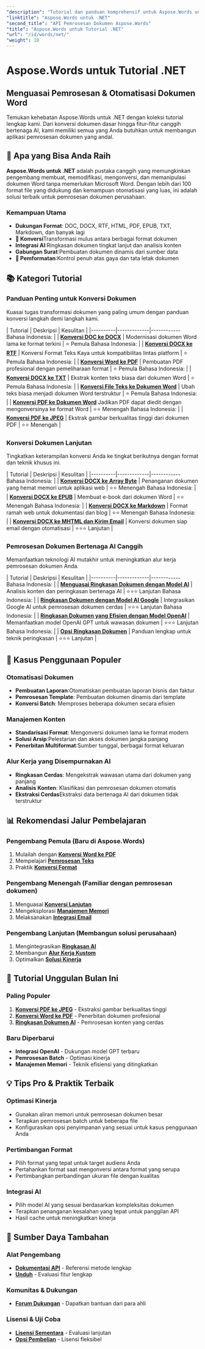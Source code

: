```yaml
---
"description": "Tutorial dan panduan komprehensif untuk Aspose.Words untuk .NET. Kuasai pemrosesan, konversi, otomatisasi, dan fitur-fitur berbasis AI dalam dokumen Word dengan contoh langkah demi langkah."
"linktitle": "Aspose.Words untuk .NET"
"second_title": "API Pemrosesan Dokumen Aspose.Words"
"title": "Aspose.Words untuk Tutorial .NET"
"url": "/id/words/net/"
"weight": 10
---
```


# Aspose.Words untuk Tutorial .NET

## Menguasai Pemrosesan & Otomatisasi Dokumen Word
Temukan kehebatan Aspose.Words untuk .NET dengan koleksi tutorial lengkap kami. Dari konversi dokumen dasar hingga fitur-fitur canggih bertenaga AI, kami memiliki semua yang Anda butuhkan untuk membangun aplikasi pemrosesan dokumen yang andal.

## 🚀 Apa yang Bisa Anda Raih

**Aspose.Words untuk .NET** adalah pustaka canggih yang memungkinkan pengembang membuat, memodifikasi, mengonversi, dan memanipulasi dokumen Word tanpa memerlukan Microsoft Word. Dengan lebih dari 100 format file yang didukung dan kemampuan otomatisasi yang luas, ini adalah solusi terbaik untuk pemrosesan dokumen perusahaan.

### Kemampuan Utama
- **Dukungan Format**: DOC, DOCX, RTF, HTML, PDF, EPUB, TXT, Markdown, dan banyak lagi
- **🔄 Konversi**Transformasi mulus antara berbagai format dokumen
- **Integrasi AI**:Ringkasan dokumen tingkat lanjut dan analisis konten
- **Gabungan Surat**:Pembuatan dokumen dinamis dari sumber data
- **🎨 Pemformatan**:Kontrol penuh atas gaya dan tata letak dokumen

## 📚 Kategori Tutorial

### Panduan Penting untuk Konversi Dokumen
Kuasai tugas transformasi dokumen yang paling umum dengan panduan konversi langkah demi langkah kami.

| Tutorial | Deskripsi | Kesulitan |
|----------|-------------|------------Bahasa Indonesia: |
| **[Konversi DOC ke DOCX](./essential-guide-document-conversions/convert-doc-to-docx/)** | Modernisasi dokumen Word lama ke format terkini | ⭐ Pemula Bahasa Indonesia: |
| **[Konversi DOCX ke RTF](./essential-guide-document-conversions/convert-docx-to-rtf/)** | Konversi Format Teks Kaya untuk kompatibilitas lintas platform | ⭐ Pemula Bahasa Indonesia: |
| **[Konversi Word ke PDF](./essential-guide-document-conversions/convert-word-to-pdf/)** | Pembuatan PDF profesional dengan pemeliharaan format | ⭐ Pemula Bahasa Indonesia: |
| **[Konversi DOCX ke TXT](./essential-guide-document-conversions/convert-docx-to-txt/)** | Ekstrak konten teks biasa dari dokumen Word | ⭐ Pemula Bahasa Indonesia: |
| **[Konversi File Teks ke Dokumen Word](./essential-guide-document-conversions/convert-text-files-to-word-documents/)** | Ubah teks biasa menjadi dokumen Word terstruktur | ⭐ Pemula Bahasa Indonesia: |
| **[Konversi PDF ke Dokumen Word](./essential-guide-document-conversions/convert-pdf-to-word/)** Jadikan PDF dapat diedit dengan mengonversinya ke format Word | ⭐⭐ Menengah Bahasa Indonesia: |
| **[Konversi PDF ke JPEG](./essential-guide-document-conversions/convert-pdf-to-jpeg/)** | Ekstrak gambar berkualitas tinggi dari dokumen PDF | ⭐⭐ Menengah |

### Konversi Dokumen Lanjutan
Tingkatkan keterampilan konversi Anda ke tingkat berikutnya dengan format dan teknik khusus ini.

| Tutorial | Deskripsi | Kesulitan |
|----------|-------------|------------Bahasa Indonesia: |
| **[Konversi DOCX ke Array Byte](./essential-guide-document-conversions/convert-docx-to-byte-arrays/)** | Penanganan dokumen yang hemat memori untuk aplikasi web | ⭐⭐ Menengah Bahasa Indonesia: |
| **[Konversi DOCX ke EPUB](./essential-guide-document-conversions/convert-docx-to-epub/)** | Membuat e-book dari dokumen Word | ⭐⭐ Menengah Bahasa Indonesia: |
| **[Konversi DOCX ke Markdown](./essential-guide-document-conversions/convert-docx-to-markdown/)** | Format ramah web untuk dokumentasi dan blog | ⭐⭐ Menengah Bahasa Indonesia: |
| **[Konversi DOCX ke MHTML dan Kirim Email](./essential-guide-document-conversions/convert-docx-to-mhtml-send-email/)** | Konversi dokumen siap email dengan otomatisasi | ⭐⭐⭐ Lanjutan |

### Pemrosesan Dokumen Bertenaga AI Canggih
Memanfaatkan teknologi AI mutakhir untuk meningkatkan alur kerja pemrosesan dokumen Anda.

| Tutorial | Deskripsi | Kesulitan |
|----------|-------------|------------Bahasa Indonesia: |
| **[Menguasai Ringkasan Dokumen dengan Model AI](./advanced-ai-document-processing/mastering-document-summarization-ai-model/)** | Analisis konten dan peringkasan bertenaga AI | ⭐⭐⭐ Lanjutan Bahasa Indonesia: |
| **[Ringkasan Dokumen dengan Model AI Google](./advanced-ai-document-processing/mastering-document-summarization-google-ai-model/)** | Integrasikan Google AI untuk pemrosesan dokumen cerdas | ⭐⭐⭐ Lanjutan Bahasa Indonesia: |
| **[Ringkasan Dokumen yang Efisien dengan Model OpenAI](./advanced-ai-document-processing/efficient-document-summarization-openai-model/)** | Memanfaatkan model OpenAI GPT untuk wawasan dokumen | ⭐⭐⭐ Lanjutan Bahasa Indonesia: |
| **[Opsi Ringkasan Dokumen](./advanced-ai-document-processing/summarize-documents-options/)** | Panduan lengkap untuk teknik peringkasan | ⭐⭐⭐ Lanjutan |

## 🎯 Kasus Penggunaan Populer

### **Otomatisasi Dokumen**
- **Pembuatan Laporan**:Otomatiskan pembuatan laporan bisnis dan faktur
- **Pemrosesan Template**: Pembuatan dokumen dinamis dari template
- **Konversi Batch**: Memproses beberapa dokumen secara efisien

### **Manajemen Konten**
- **Standarisasi Format**: Mengonversi dokumen lama ke format modern
- **Solusi Arsip**:Pelestarian dan akses dokumen jangka panjang
- **Penerbitan Multiformat**:Sumber tunggal, berbagai format keluaran

### **Alur Kerja yang Disempurnakan AI**
- **Ringkasan Cerdas**: Mengekstrak wawasan utama dari dokumen yang panjang
- **Analisis Konten**: Klasifikasi dan pemrosesan dokumen otomatis
- **Ekstraksi Cerdas**Ekstraksi data bertenaga AI dari dokumen tidak terstruktur


## 📊 Rekomendasi Jalur Pembelajaran

### **Pengembang Pemula** (Baru di Aspose.Words)
1. Mulailah dengan **[Konversi Word ke PDF](./essential-guide-document-conversions/convert-word-to-pdf/)**
2. Mempelajari **[Pemrosesan Teks](./essential-guide-document-conversions/convert-docx-to-txt/)**
3. Praktik **[Konversi Format](./essential-guide-document-conversions/convert-doc-to-docx/)**

### **Pengembang Menengah** (Familiar dengan pemrosesan dokumen)
1. Menguasai **[Konversi Lanjutan](./essential-guide-document-conversions/convert-docx-to-epub/)**
2. Mengeksplorasi **[Manajemen Memori](./essential-guide-document-conversions/convert-docx-to-byte-arrays/)**
3. Melaksanakan **[Integrasi Email](./essential-guide-document-conversions/convert-docx-to-mhtml-send-email/)**

### **Pengembang Lanjutan** (Membangun solusi perusahaan)
1. Mengintegrasikan **[Ringkasan AI](./advanced-ai-document-processing/mastering-document-summarization-ai-model/)**
2. Membangun **[Alur Kerja Kustom](./advanced-ai-document-processing/efficient-document-summarization-openai-model/)**
3. Optimalkan **[Solusi Kinerja](./advanced-ai-document-processing/summarize-documents-options/)**

## 🌟 Tutorial Unggulan Bulan Ini

### Paling Populer
1. **[Konversi PDF ke JPEG](./essential-guide-document-conversions/convert-pdf-to-jpeg/)** - Ekstraksi gambar berkualitas tinggi
2. **[Konversi Word ke PDF](./essential-guide-document-conversions/convert-word-to-pdf/)** - Penerbitan dokumen profesional
3. **[Ringkasan Dokumen AI](./advanced-ai-document-processing/mastering-document-summarization-ai-model/)** - Pemrosesan konten yang cerdas

### Baru Diperbarui
- **Integrasi OpenAI** - Dukungan model GPT terbaru
- **Pemrosesan Batch** - Optimasi kinerja
- **Manajemen Memori** - Teknik efisiensi yang ditingkatkan

## 💡 Tips Pro & Praktik Terbaik

### **Optimasi Kinerja**
- Gunakan aliran memori untuk pemrosesan dokumen besar
- Terapkan pemrosesan batch untuk beberapa file
- Konfigurasikan opsi penyimpanan yang sesuai untuk kasus penggunaan Anda

### **Pertimbangan Format**
- Pilih format yang tepat untuk target audiens Anda
- Pertahankan format saat mengonversi antara format yang serupa
- Pertimbangkan perbandingan ukuran file dengan kualitas

### **Integrasi AI**
- Pilih model AI yang sesuai berdasarkan kompleksitas dokumen
- Terapkan penanganan kesalahan yang tepat untuk panggilan API
- Hasil cache untuk meningkatkan kinerja

## 🔗 Sumber Daya Tambahan

### **Alat Pengembang**
- **[Dokumentasi API](https://reference.aspose.com/words/net/)** - Referensi metode lengkap
- **[Unduh](https://releases.aspose.com/words/net/)** - Evaluasi fitur lengkap

### **Komunitas & Dukungan**
- **[Forum Dukungan](https://forum.aspose.com/c/words/8)** - Dapatkan bantuan dari para ahli

### **Lisensi & Uji Coba**
- **[Lisensi Sementara](https://purchase.conholdate.com/temporary-license/)** - Evaluasi lanjutan
- **[Opsi Pembelian](https://purchase.conholdate.com/buy)** - Lisensi fleksibel